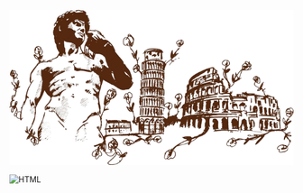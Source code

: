 ![Header](https://github.com/OleksandrKrekoten/OleksandrKrekoten/blob/main/assets/depositphotos_2793246-stock-illustration-italian-landmarks-illustration-including-removebg-preview.png)


![HTML](https://img.shields.io/badge/-HTML-e44f25?style=for-the-badge&logo=HTML)
